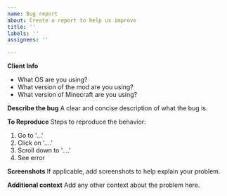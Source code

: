 ```yaml
---
name: Bug report
about: Create a report to help us improve
title: ''
labels: ''
assignees: ''

---
```


**Client Info**
- What OS are you using?
- What version of the mod are you using?
- What version of Minecraft are you using?

**Describe the bug**
A clear and concise description of what the bug is.

**To Reproduce**
Steps to reproduce the behavior:
1. Go to '...'
2. Click on '....'
3. Scroll down to '....'
4. See error

**Screenshots**
If applicable, add screenshots to help explain your problem.

**Additional context**
Add any other context about the problem here.
